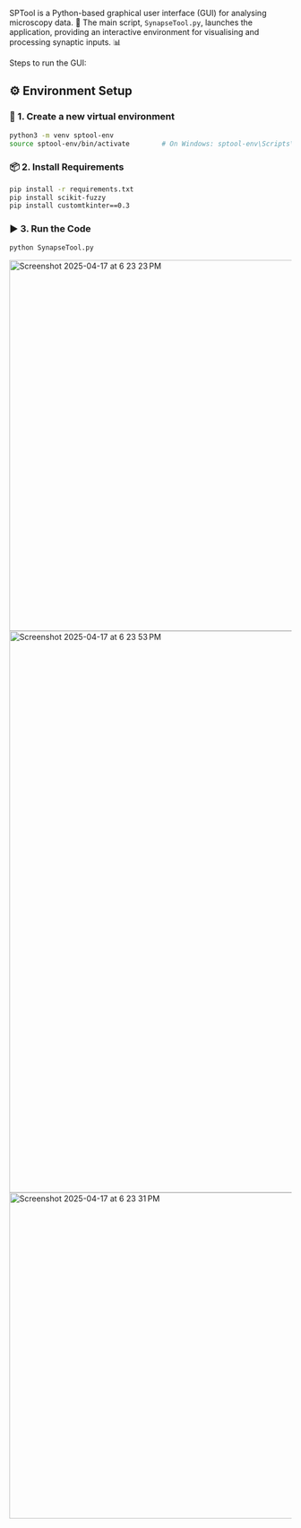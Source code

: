 

SPTool is a Python-based graphical user interface (GUI) for analysing microscopy data. 🧠
The main script, `SynapseTool.py`, launches the application, providing an interactive environment for visualising and processing synaptic inputs. 📊

Steps to run the GUI:

## ⚙️ Environment Setup

### 🐍 1. Create a new virtual environment

```bash
python3 -m venv sptool-env
source sptool-env/bin/activate        # On Windows: sptool-env\Scripts\activate

```

### 📦 2. Install Requirements

``` bash
pip install -r requirements.txt
pip install scikit-fuzzy
pip install customtkinter==0.3
```
### ▶️  3. Run the Code

``` bash
python SynapseTool.py

```
<img width="661" alt="Screenshot 2025-04-17 at 6 23 23 PM" src="https://github.com/user-attachments/assets/62558e25-9910-43e5-8b3e-aa28d1d7f806" />
<img width="1001" alt="Screenshot 2025-04-17 at 6 23 53 PM" src="https://github.com/user-attachments/assets/cbbc226d-c099-4e78-8561-254e15680669" />
<img width="581" alt="Screenshot 2025-04-17 at 6 23 31 PM" src="https://github.com/user-attachments/assets/3492fa33-be79-4954-848d-82a9bbd41c0a" />









